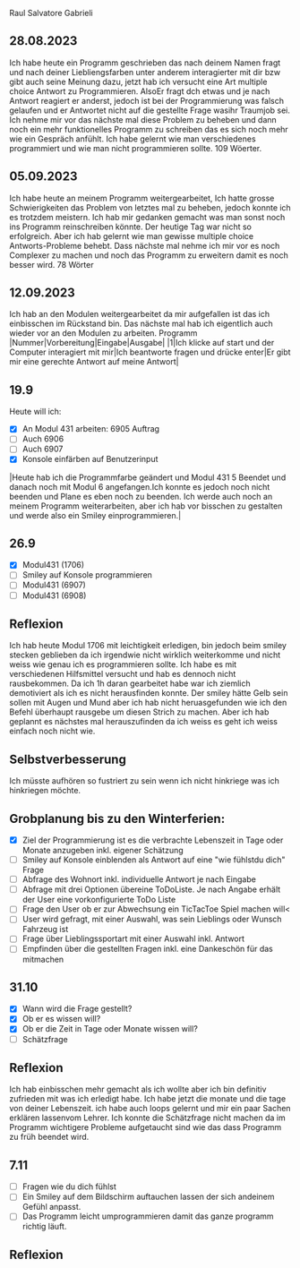 Raul Salvatore Gabrieli

## 28.08.2023
Ich habe heute ein Programm geschrieben das nach deinem Namen fragt und nach deiner Liebliengsfarben unter anderem interagierter mit dir bzw gibt auch seine Meinung dazu, jetzt hab ich versucht eine Art multiple choice Antwort zu Programmieren. AlsoEr fragt dch etwas und je nach Antwort reagiert er anderst, jedoch ist bei der Programmierung was falsch gelaufen und er Antwortet nicht auf die gestellte Frage wasihr Traumjob sei. Ich nehme mir vor das nächste mal diese Problem zu beheben und dann noch ein mehr funktionelles Programm zu schreiben das es sich noch mehr wie ein Gespräch anfühlt. Ich habe gelernt wie man verschiedenes programmiert und wie man nicht programmieren sollte. 109 Wöerter.

## 05.09.2023
Ich habe heute an meinem Programm weitergearbeitet, Ich hatte grosse Schwierigkeiten das Problem von letztes mal zu beheben, jedoch konnte ich es trotzdem meistern.  Ich hab mir gedanken gemacht was man sonst noch ins Programm reinschreiben könnte. Der heutige Tag war nicht so erfolgreich. Aber ich hab gelernt wie man gewisse multiple choice Antworts-Probleme behebt. Dass nächste mal nehme ich mir vor es noch Complexer zu machen und noch das Programm zu erweitern damit es noch besser wird. 78 Wörter

## 12.09.2023
Ich hab an den Modulen weitergearbeitet da mir aufgefallen ist das ich einbisschen im Rückstand bin. Das nächste mal hab ich eigentlich auch wieder vor an den Modulen zu arbeiten.
Programm
|Nummer|Vorbereitung|Eingabe|Ausgabe|
|1|Ich klicke auf start und der Computer interagiert mit mir|Ich beantworte fragen und drücke enter|Er gibt mir eine gerechte Antwort auf meine Antwort|

## 19.9
Heute will ich:

- [x] An Modul 431 arbeiten: 6905 Auftrag
- [ ] Auch 6906
- [ ] Auch 6907
- [X] Konsole einfärben auf Benutzerinput

|Heute hab ich die Programmfarbe geändert  und Modul 431 5 Beendet und danach noch mit Modul 6 angefangen.Ich konnte es jedoch noch nicht beenden und Plane es eben noch zu beenden. Ich werde auch noch an meinem Programm weiterarbeiten, aber ich hab vor bisschen zu gestalten und werde also ein Smiley einprogrammieren.| 


## 26.9

- [x] Modul431 (1706)
- [ ] Smiley auf Konsole programmieren
- [ ] Modul431 (6907)
- [ ] Modul431 (6908)
## Reflexion
Ich hab heute Modul 1706 mit leichtigkeit erledigen, bin jedoch beim smiley stecken geblieben da ich irgendwie nicht wirklich weiterkomme und nicht weiss wie genau ich es programmieren sollte. Ich habe es mit verschiedenen Hilfsmittel versucht und hab es dennoch nicht rausbekommen. Da ich 1h daran gearbeitet habe war ich ziemlich demotiviert als ich es nicht herausfinden konnte. Der smiley hätte Gelb sein sollen mit Augen und Mund aber ich hab nicht heruasgefunden wie ich den Befehl überhaupt rausgebe um diesen Strich zu machen. Aber ich hab geplannt es nächstes mal herauszufinden da ich weiss es geht ich weiss einfach noch nicht wie. 

## Selbstverbesserung
Ich müsste aufhören so fustriert zu sein wenn ich nicht hinkriege was ich hinkriegen möchte.


## Grobplanung bis zu den Winterferien:
- [x] Ziel der Programmierung ist es die verbrachte Lebenszeit in Tage oder Monate anzugeben inkl. eigener Schätzung
- [ ] Smiley auf Konsole einblenden als Antwort auf eine "wie fühlstdu dich" Frage
- [ ] Abfrage des Wohnort inkl. individuelle Antwort je nach Eingabe
- [ ] Abfrage mit drei Optionen übereine ToDoListe. Je nach Angabe erhält der User eine vorkonfigurierte ToDo Liste
- [ ] Frage den User ob er zur Abwechsung ein TicTacToe Spiel machen will<
- [ ] User wird gefragt, mit einer Auswahl, was sein Lieblings oder Wunsch Fahrzeug ist 
- [ ] Frage über Lieblingssportart mit einer Auswahl inkl. Antwort
- [ ] Empfinden über die gestellten Fragen inkl. eine Dankeschön für das mitmachen
## 31.10
- [x] Wann wird die Frage gestellt?
- [x] Ob er es wissen will?
- [x] Ob er die Zeit in Tage oder Monate wissen will?
- [ ] Schätzfrage
## Reflexion
Ich hab einbisschen mehr gemacht als ich wollte aber ich bin definitiv zufrieden mit was ich erledigt habe. Ich habe jetzt die monate und die tage von deiner Lebenszeit. ich habe auch loops gelernt und mir ein paar Sachen erklären lassenvom Lehrer. Ich konnte die Schätzfrage nicht machen da im Programm wichtigere Probleme aufgetaucht sind  wie das dass Programm zu früh beendet wird.
## 7.11
- [ ] Fragen wie du dich fühlst
- [ ] Ein Smiley auf dem Bildschirm auftauchen lassen der sich andeinem Gefühl anpasst.
- [ ] Das Programm leicht umprogrammieren damit das ganze programm richtig läuft.
## Reflexion
